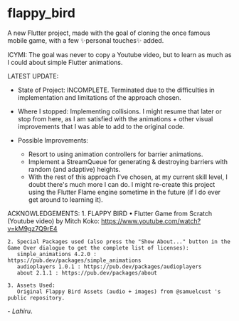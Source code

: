 # flappy_bird

A new Flutter project, made with the goal of cloning the once famous mobile game, with a few ✨personal touches✨ added. 

ICYMI: The goal was never to copy a Youtube video, but to learn as much as I could about simple Flutter animations.

LATEST UPDATE:

* State of Project: INCOMPLETE.
Terminated due to the difficulties in implementation and limitations of the approach chosen.

* Where I stopped: Implementing collisions. I might resume that later or stop from here, as I am satisfied with the animations + other visual improvements that I was able to add to the original code.

* Possible Improvements:
    * Resort to using animation controllers for barrier animations.
    * Implement a StreamQueue for generating & destroying barriers with random (and adaptive) heights.
    * With the rest of this approach I've chosen, at my current skill level, I doubt there's much more I can do. I might re-create this project using the Flutter Flame engine sometime in the future (if I do ever get around to learning it).

ACKNOWLEDGEMENTS:
    1. FLAPPY BIRD • Flutter Game from Scratch (Youtube video) by Mitch Koko: 
       https://www.youtube.com/watch?v=kM9gz7Q9rE4
    
    2. Special Packages used (also press the "Show About..." button in the Game Over dialogue to get the complete list of licenses):
       simple_animations 4.2.0 : https://pub.dev/packages/simple_animations
       audioplayers 1.0.1 : https://pub.dev/packages/audioplayers
       about 2.1.1 : https://pub.dev/packages/about
       
    3. Assets Used:
       Original Flappy Bird Assets (audio + images) from @samuelcust 's public repository.

\- _Lahiru_.
